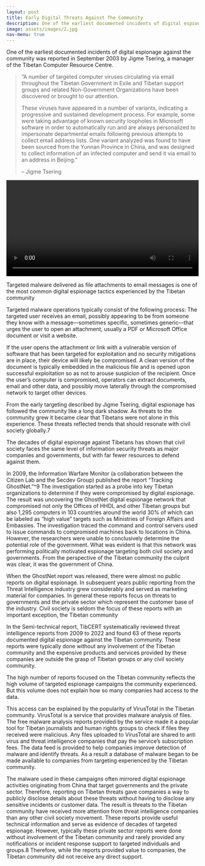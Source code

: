 ```yaml
---
layout: post
title: Early Digital Threats Against The Community
description: One of the earliest documented incidents of digital espionage against the community was reported in September 2003 by Jigme Tsering, a manager of the Tibetan Computer Resource Centre.
image: assets/images/2.jpg
nav-menu: true
---
```

One of the earliest documented incidents of digital espionage against the community was reported in September 2003 by Jigme Tsering, a manager of the Tibetan Computer Resource Centre.

<blockquote>
<p>
	“A number of targeted computer viruses circulating via email throughout the Tibetan Government in Exile and Tibetan support groups and related Non-Government Organizations have been discovered or brought to our attention.
</p>
<p>
	These viruses have appeared in a number of variants, indicating a progressive and sustained development process. For example, some were taking advantage of known security loopholes in Microsoft software in order to automatically run and are always personalized to impersonate departmental emails following previous attempts to collect email address lists. One variant analyzed was found to have been sourced from the Yunnan Province in China, and was designed to collect information of an infected computer and send it via email to an address in Beijing.”
</p>
<div> – Jigme Tsering</div>
</blockquote>

<video controls src="https://tibcert.org/threat-story/images/jigme-la.mp4" width="100%" height="auto"></video>

Targeted malware delivered as file attachments to email messages is one of the most common digital espionage tactics experienced by the Tibetan community

Targeted malware operations typically consist of the following process: The targeted user receives an email, possibly appearing to be from someone they know with a message—sometimes specific, sometimes generic—that urges the user to open an attachment, usually a PDF or Microsoft Office document or visit a website.

If the user opens the attachment or link with a vulnerable version of software that has been targeted for exploitation and no security mitigations are in place, their device will likely be compromised. A clean version of the document is typically embedded in the malicious file and is opened upon successful exploitation so as not to arouse suspicion of the recipient. Once the user’s computer is compromised, operators can extract documents, email and other data, and possibly move laterally through the compromised network to target other devices.

From the early targeting described by Jigme Tsering, digital espionage has followed the community like a long dark shadow. As threats to the community grew it became clear that Tibetans were not alone in this experience. These threats reflected trends that should resonate with civil society globally.7

The decades of digital espionage against Tibetans has shown that civil society faces the same level of information security threats as major companies and governments, but with far fewer resources to defend against them.

In 2009, the Information Warfare Monitor (a collaboration between the Citizen Lab and the Secdev Group) published the report “Tracking GhostNet.”^9 The investigation started as a probe into key Tibetan organizations to determine if they were compromised by digital espionage. The result was uncovering the GhostNet digital espionage network that compromised not only the Offices of HHDL and other Tibetan groups but also 1,295 computers in 103 countries around the world 30% of which can be labeled as “high value” targets such as Ministries of Foreign Affairs and Embassies. The investigation traced the command and control servers used to issue commands to compromised machines back to locations in China. However, the researchers were unable to conclusively determine the potential role of the government. What was evident is that this network was performing politically motivated espionage targeting both civil society and governments. From the perspective of the Tibetan community the culprit was clear, it was the government of China.

When the GhostNet report was released, there were almost no public reports on digital espionage. In subsequent years public reporting from the Threat Intelligence industry grew considerably and served as marketing material for companies. In general these reports focus on threats to governments and the private sector which represent the customer base of the industry. Civil society is seldom the focus of these reports with an important exception, the Tibetan community

In the Semi-technical report, TibCERT systematically reviewed threat intelligence reports from 2009 to 2022 and found 63 of these reports documented digital espionage against the Tibetan community. These reports were typically done without any involvement of the Tibetan community and the expensive products and services provided by these companies are outside the grasp of Tibetan groups or any civil society community.

The high number of reports focused on the Tibetan community reflects the high volume of targeted espionage campaigns the community experienced. But this volume does not explain how so many companies had access to the data.

This access can be explained by the popularity of VirusTotal in the Tibetan community. VirusTotal is a service that provides malware analysis of files. The free malware analysis reports provided by the service made it a popular tool for Tibetan journalists and human rights groups to check if files they received were malicious. Any files uploaded to VirusTotal are shared to anti virus and threat intelligence companies that pay the service’s subscription fees. The data feed is provided to help companies improve detection of malware and identify threats. As a result a database of malware began to be made available to companies from targeting experienced by the Tibetan community.

The malware used in these campaigns often mirrored digital espionage activities originating from China that target governments and the private sector. Therefore, reporting on Tibetan threats gave companies a way to publicly disclose details about these threats without having to disclose any sensitive incidents or customer data. The result is threats to the Tibetan community have received more attention from threat intelligence companies than any other civil society movement. These reports provide useful technical information and serve as evidence of decades of targeted espionage. However, typically these private sector reports were done without involvement of the Tibetan community and rarely provided any notifications or incident response support to targeted individuals and groups.8 Therefore, while the reports provided value to companies, the Tibetan community did not receive any direct support.